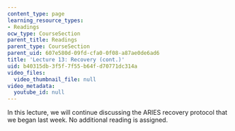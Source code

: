 ```yaml
---
content_type: page
learning_resource_types:
- Readings
ocw_type: CourseSection
parent_title: Readings
parent_type: CourseSection
parent_uid: 607e580d-09fd-cfa0-0f08-a87ae0de6ad6
title: 'Lecture 13: Recovery (cont.)'
uid: b40315db-3f5f-7f55-b64f-d70771dc314a
video_files:
  video_thumbnail_file: null
video_metadata:
  youtube_id: null
---
```


In this lecture, we will continue discussing the ARIES recovery protocol that we began last week. No additional reading is assigned.